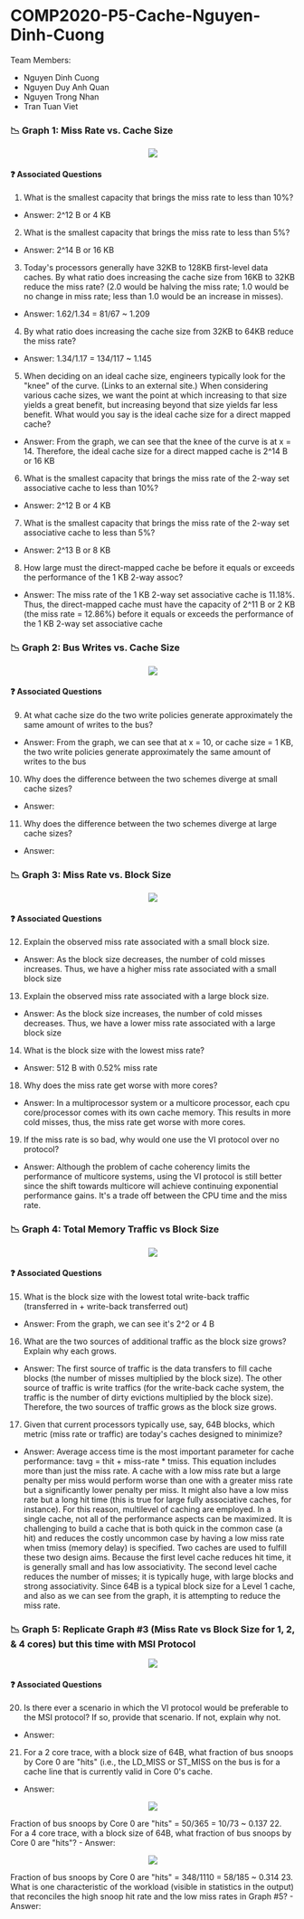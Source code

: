 # COMP2020-P5-Cache-Nguyen-Dinh-Cuong
Team Members:
- Nguyen Dinh Cuong
- Nguyen Duy Anh Quan
- Nguyen Trong Nhan
- Tran Tuan Viet
### :chart_with_downwards_trend: Graph 1: Miss Rate vs. Cache Size
<p align="center">
  <img src="https://user-images.githubusercontent.com/84661482/151161395-18ff7e0e-5a57-4583-b1db-99ab5e8b46b3.png">
</p>

#### :question: Associated Questions
1. What is the smallest capacity that brings the miss rate to less than 10%? 
- Answer: 2^12 B or 4 KB
2. What is the smallest capacity that brings the miss rate to less than 5%?
- Answer: 2^14 B or 16 KB
3. Today's processors generally have 32KB to 128KB first-level data caches. By what ratio does increasing the cache size from 16KB to 32KB reduce the miss rate? (2.0 would be halving the miss rate; 1.0 would be no change in miss rate; less than 1.0 would be an increase in misses).
- Answer: 1.62/1.34 = 81/67 ~ 1.209
4. By what ratio does increasing the cache size from 32KB to 64KB reduce the miss rate?
- Answer: 1.34/1.17 = 134/117 ~ 1.145
5. When deciding on an ideal cache size, engineers typically look for the "knee" of the curve. (Links to an external site.) When considering various cache sizes, we want the point at which increasing to that size yields a great benefit, but increasing beyond that size yields far less benefit. What would you say is the ideal cache size for a direct mapped cache? 
- Answer: From the graph, we can see that the knee of the curve is at x = 14. Therefore, the ideal cache size for a direct mapped cache is 2^14 B or 16 KB
6. What is the smallest capacity that brings the miss rate of the 2-way set associative cache to less than 10%?
- Answer: 2^12 B or 4 KB
7. What is the smallest capacity that brings the miss rate of the 2-way set associative cache to less than 5%?
- Answer: 2^13 B or 8 KB
8. How large must the direct-mapped cache be before it equals or exceeds the performance of the 1 KB 2-way assoc?
- Answer: The miss rate of the 1 KB 2-way set associative cache is 11.18%. Thus, the direct-mapped cache must have the capacity of 2^11 B or 2 KB (the miss rate = 12.86%) before it equals or exceeds the performance of the 1 KB 2-way set associative cache

### :chart_with_downwards_trend: Graph 2: Bus Writes vs. Cache Size
<p align="center">
  <img src="https://user-images.githubusercontent.com/84661482/151166658-37b368eb-caa9-46c3-84cc-0aa6cf763aba.png">
</p>

#### :question: Associated Questions
9. At what cache size do the two write policies generate approximately the same amount of writes to the bus?
- Answer: From the graph, we can see that at x = 10, or cache size = 1 KB, the two write policies generate approximately the same amount of writes to the bus
10. Why does the difference between the two schemes diverge at small cache sizes?
- Answer:
11. Why does the difference between the two schemes diverge at large cache sizes?
- Answer:

### :chart_with_downwards_trend: Graph 3: Miss Rate vs. Block Size
<p align="center">
  <img src="https://user-images.githubusercontent.com/84661482/151237307-ac96285e-f94a-45f3-982a-79db45c43241.png">
</p>

#### :question: Associated Questions
12. Explain the observed miss rate associated with a small block size.
- Answer: As the block size decreases, the number of cold misses increases. Thus, we have a higher miss rate associated with a small block size
13. Explain the observed miss rate associated with a large block size.
- Answer: As the block size increases, the number of cold misses decreases. Thus, we have a lower miss rate associated with a large block size
14. What is the block size with the lowest miss rate?
- Answer: 512 B with 0.52% miss rate
18. Why does the miss rate get worse with more cores?
- Answer: In a multiprocessor system or a multicore processor, each cpu core/processor comes with its own cache memory. This results in more cold misses, thus, the miss rate get worse with more cores.
19. If the miss rate is so bad, why would one use the VI protocol over no protocol?
- Answer: Although the problem of cache coherency limits the performance of multicore systems, using the VI protocol is still better since the shift towards multicore will achieve continuing exponential performance gains. It's a trade off between the CPU time and the miss rate.

### :chart_with_downwards_trend: Graph 4: Total Memory Traffic vs Block Size
<p align="center">
  <img src="https://user-images.githubusercontent.com/84661482/151290015-ff03abfd-25e6-4248-bf1b-04afa1525b99.png">
</p>

#### :question: Associated Questions
15. What is the block size with the lowest total write-back traffic (transferred in + write-back transferred out)
- Answer: From the graph, we can see it's 2^2 or 4 B
16. What are the two sources of additional traffic as the block size grows? Explain why each grows.
- Answer: The first source of traffic is the data transfers to fill cache blocks (the number of misses multiplied by the block size). The other source of traffic is write traffics (for the write-back cache system, the traffic is the number of dirty evictions multiplied by the block size). Therefore, the two sources of traffic grows as the block size grows.
17. Given that current processors typically use, say, 64B blocks, which metric (miss rate or traffic) are today's caches designed to minimize?
- Answer: Average access time is the most important parameter for cache performance: tavg = thit + miss-rate * tmiss. This equation includes more than just the miss rate. A cache with a low miss rate but a large penalty per miss would perform worse than one with a greater miss rate but a significantly lower penalty per miss. It might also have a low miss rate but a long hit time (this is true for large fully associative caches, for instance). For this reason, multilevel of caching are employed. In a single cache, not all of the performance aspects can be maximized. It is challenging to build a cache that is both quick in the common case (a hit) and reduces the costly uncommon case by having a low miss rate when tmiss (memory delay) is specified. Two caches are used to fulfill these two design aims. Because the first level cache reduces hit time, it is generally small and has low associativity. The second level cache reduces the number of misses; it is typically huge, with large blocks and strong associativity. Since 64B is a typical block size for a Level 1 cache, and also as we can see from the graph, it is attempting to reduce the miss rate.

### :chart_with_downwards_trend: Graph 5: Replicate Graph #3 (Miss Rate vs Block Size for 1, 2, & 4 cores) but this time with MSI Protocol
<p align="center">
  <img src="https://user-images.githubusercontent.com/84661482/151241814-99a6246b-e530-4108-a801-c73059c91842.png">
</p>

#### :question: Associated Questions
20. Is there ever a scenario in which the VI protocol would be preferable to the MSI protocol? If so, provide that scenario. If not, explain why not.
- Answer:
21. For a 2 core trace, with a block size of 64B, what fraction of bus snoops by Core 0 are "hits" (i.e., the LD_MISS or ST_MISS on the bus is for a cache line that is currently valid in Core 0's cache.
- Answer:
<p align="center">
  <img src="https://user-images.githubusercontent.com/84661482/151306930-2f19e698-79c1-49ea-872f-4079d8eb5278.png">
</p>
Fraction of bus snoops by Core 0 are "hits" = 50/365 = 10/73 ~ 0.137
22. For a 4 core trace, with a block size of 64B, what fraction of bus snoops by Core 0 are "hits"?
- Answer:
<p align="center">
  <img src="https://user-images.githubusercontent.com/84661482/151307245-46376f37-5977-4f15-809c-9288dd875ab6.png">
</p>
Fraction of bus snoops by Core 0 are "hits" = 348/1110 = 58/185 ~ 0.314
23. What is one characteristic of the workload (visible in statistics in the output) that reconciles the high snoop hit rate and the low miss rates in Graph #5?
- Answer:



